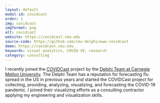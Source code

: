 ```yaml
---
layout: default
modal-id: covidcast
order: 1
img: covidcast
imgformat: png
alt: covidcast
website: https://covidcast.cmu.edu
source-code: https://github.com/cmu-delphi/www-covidcast
demo: https://covidcast.cmu.edu
keywords: visual analytics, COVID-19, research
category: consulting
---
```


I recently joined the [COVIDCast](https://covidcast.cmu.edu) project by the [Delphi Team at Carnegie Mellon University](https://delphi.cmu.edu). The Delphi Team has a reputation for forecasting flu spread in the US in previous years and started the COVIDCast project for collecting, providing, analyzing, visualizing, and forecasting the COVID-19 pandemic. I joined their visualizing efforts as a consulting contractor applying my engineering and visualization skills.

